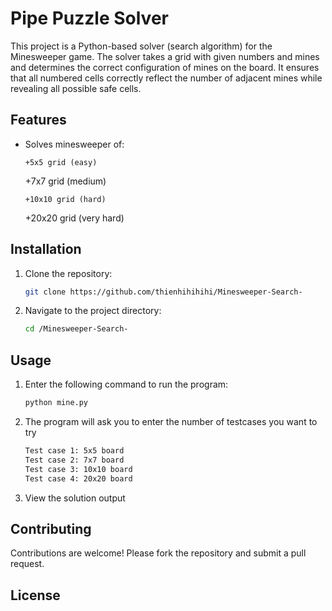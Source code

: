 # Pipe Puzzle Solver

This project is a Python-based solver (search algorithm) for the Minesweeper game. The solver takes a grid with given numbers and mines and determines the correct configuration of mines on the board. It ensures that all numbered cells correctly reflect the number of adjacent mines while revealing all possible safe cells.

## Features

- Solves minesweeper of:
  ```
  +5x5 grid (easy)
  ```
  +7x7 grid (medium)
  ```
  +10x10 grid (hard)
  ```
  +20x20 grid (very hard)
  


## Installation

1. Clone the repository:
    ```sh
    git clone https://github.com/thienhihihihi/Minesweeper-Search-
    ```
2. Navigate to the project directory:
    ```sh
    cd /Minesweeper-Search-
    ```


## Usage

1. Enter the following command to run the program:
    ```sh
    python mine.py

2. The program will ask you to enter the number of testcases you want to try
    ```sh
   Test case 1: 5x5 board
   Test case 2: 7x7 board
   Test case 3: 10x10 board
   Test case 4: 20x20 board
    ```
3. View the solution output 

## Contributing

Contributions are welcome! Please fork the repository and submit a pull request.

## License


